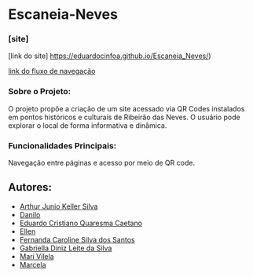 # **Escaneia-Neves** 
### [site]
[link do site] https://eduardocinfoa.github.io/Escaneia_Neves/)

[link do fluxo de navegação](https://github.com/EduardoCinfoA/Escaneia-Neves/blob/main/link%20do%20Fluxo%20de%20Navega%C3%A7%C3%A3o)

### Sobre o Projeto:
O projeto propõe a criação de um site acessado via QR Codes instalados em pontos históricos e culturais de Ribeirão das Neves.
O usuário pode explorar o local de forma informativa e dinâmica.

### Funcionalidades Principais:
Navegação entre páginas e acesso por meio de QR code.

## Autores:
* [Arthur Junio Keller Silva](https://github.com/billiesilkie)
* [Danilo](https://github.com/Qin285)
* [Eduardo Cristiano Quaresma Caetano](https://github.com/EduardoCinfoA)
* [Ellen](https://github.com/Pequenaellen)
* [Fernanda Caroline Silva dos Santos](https://github.com/misartee)
* [Gabriella Diniz Leite da Silva](https://github.com/Gaabs00)
* [Mari Vilela](https://github.com/Monalisa55)
* [Marcela](https://github.com/marcyilomilo)

